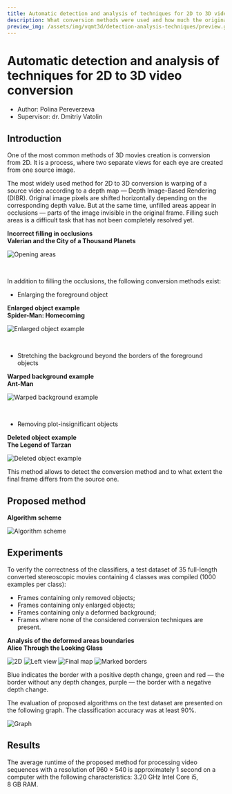 ```yaml
---
title: Automatic detection and analysis of techniques for 2D to 3D video conversion
description: What conversion methods were used and how much the original frames are distorted?
preview_img: /assets/img/vqmt3d/detection-analysis-techniques/preview.gif
---
```

# Automatic detection and analysis of techniques for 2D to 3D video conversion

- Author: Polina Pereverzeva
- Supervisor: dr. Dmitriy Vatolin


## Introduction
One of the most common methods of 3D movies creation is conversion from 2D. It is a process, where two separate views for each eye are created from one source image.

The most widely used method for 2D to 3D conversion is warping of a source video according to a depth map — Depth Image-Based Rendering (DIBR). Original image pixels are shifted horizontally depending on the corresponding depth value. But at the same time, unfilled areas appear in occlusions — parts of the image invisible in the original frame. Filling such areas is a difficult task that has not been completely resolved yet.


<p><b>Incorrect filling in occlusions<br>Valerian and the City of a Thousand Planets</b></p>

![Opening areas](/assets/img/vqmt3d/detection-analysis-techniques/opening_areas.png)

<br>

In addition to filling the occlusions, the following conversion methods exist:

- Enlarging the foreground object

<p><b>Enlarged object example<br>Spider-Man: Homecoming</b></p>

![Enlarged object example](/assets/img/vqmt3d/detection-analysis-techniques/enlarged_object.png)

<br>

- Stretching the background beyond the borders of the foreground objects

<p><b>Warped background example<br>Ant-Man</b></p>

![Warped background example](/assets/img/vqmt3d/detection-analysis-techniques/warped_background.png)

<br>

- Removing plot-insignificant objects

<p><b>Deleted object example<br>The Legend of Tarzan</b></p>

![Deleted object example](/assets/img/vqmt3d/detection-analysis-techniques/deleted_object.png)


This method allows to detect the conversion method and to what extent the final frame differs from the source one.

## Proposed method

<p><b>Algorithm scheme</b></p>

![Algorithm scheme](/assets/img/vqmt3d/detection-analysis-techniques/algorithm.png)

## Experiments

To verify the correctness of the classifiers, a test dataset of 35 full-length converted stereoscopic movies containing 4 classes was compiled (1000 examples per class):
- Frames containing only removed objects;
- Frames containing only enlarged objects;
- Frames containing only a deformed background;
- Frames where none of the considered conversion techniques are present.


<p><b>Analysis of the deformed areas boundaries<br>Alice Through the Looking Glass</b></p>

![2D](/assets/img/vqmt3d/detection-analysis-techniques/2D.png)
![Left view](/assets/img/vqmt3d/detection-analysis-techniques/left_view.png)
![Final map](/assets/img/vqmt3d/detection-analysis-techniques/final_map.png)
![Marked borders](/assets/img/vqmt3d/detection-analysis-techniques/marked_borders.png)

Blue indicates the border with a positive depth change, green and red — the border without any depth changes, purple — the border with a negative depth change.

The evaluation of proposed algorithms on the test dataset are presented on the following graph. The classification accuracy was at least 90%.

![Graph](/assets/img/vqmt3d/detection-analysis-techniques/graph.png)

## Results

The average runtime of the proposed method for processing video sequences with a resolution of 960&nbsp;×&nbsp;540 is approximately 1&nbsp;second on a computer with the following characteristics: 3.20&nbsp;GHz Intel&nbsp;Core&nbsp;i5, 8&nbsp;GB&nbsp;RAM.
